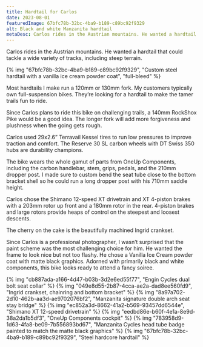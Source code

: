 ```yaml
---
title: Hardtail for Carlos
date: 2023-08-01
featuredImage: 67bfc78b-32bc-4ba9-b189-c89bc92f9329
alt: Black and white Manzanita hardtail
metaDesc: Carlos rides in the Austrian mountains. He wanted a hardtail that could tackle a wide variety of tracks, including steep terrain.
---
```


Carlos rides in the Austrian mountains. He wanted a hardtail that could tackle a wide variety of tracks, including steep terrain.

{% img "67bfc78b-32bc-4ba9-b189-c89bc92f9329", "Custom steel hardtail with a vanilla ice cream powder coat", "full-bleed" %}

Most hardtails I make run a 120mm or 130mm fork. My customers typically own full-suspension bikes. They’re looking for a hardtail to make the tamer trails fun to ride. 

Since Carlos plans to ride this bike on challenging trails, a 140mm RockShox Pike would be a good idea. The longer fork will add more forgiveness and plushness when the going gets rough.

Carlos used 29x2.6” Terravail Kessel tires to run low pressures to improve traction and comfort. The Reserve 30 SL carbon wheels with DT Swiss 350 hubs are durability champions.

The bike wears the whole gamut of parts from OneUp Components, including the carbon handlebar, stem, grips, pedals, and the 210mm dropper post. I made sure to custom bend the seat tube close to the bottom bracket shell so he could run a long dropper post with his 710mm saddle height. 

Carlos chose the Shimano 12-speed XT drivetrain and XT 4-piston brakes with a 203mm rotor up front and a 180mm rotor in the rear. 4-piston brakes and large rotors provide heaps of control on the steepest and loosest descents. 

The cherry on the cake is the beautifully machined Ingrid crankset.

Since Carlos is a professional photographer, I wasn’t surprised that the paint scheme was the most challenging choice for him. He wanted the frame to look nice but not too flashy. He chose a Vanilla Ice Cream powder coat with matte black graphics. Adorned with primarily black and white components, this bike looks ready to attend a fancy soiree. 

<div class="img-grid-7 full-bleed">
{% img "cb887ada-a166-4d47-b03b-3d2e6ed55f77", "Engin Cycles dual bolt seat collar" %}
{% img "049e8d55-2b87-4cca-ae2a-dad8ee560fd9", "Ingrid crankset, chainring and bottom bracket" %}
{% img "8a97a702-2d10-462b-aa3d-ae9702076bf2", "Manzanita signature double arch seat stay bridge" %}
{% img "ec852a3d-8662-41a2-b569-93457dd6544e", "Shimano XT 12-speed drivetrain" %}
{% img "eedbd86e-b60f-4e1a-8e9d-38a2da1b5df3", "OneUp Components cockpit" %}
{% img "783958d9-1d63-4fa8-be09-7b556893bd67", "Manzanita Cycles head tube badge painted to match the matte black graphics" %}
{% img "67bfc78b-32bc-4ba9-b189-c89bc92f9329", "Steel hardcore hardtail" %}
</div>